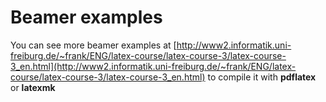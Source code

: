 # Beamer examples

You can see more beamer examples at [http://www2.informatik.uni-freiburg.de/~frank/ENG/latex-course/latex-course-3/latex-course-3_en.html](http://www2.informatik.uni-freiburg.de/~frank/ENG/latex-course/latex-course-3/latex-course-3_en.html) to compile it with **pdflatex** or **latexmk**

